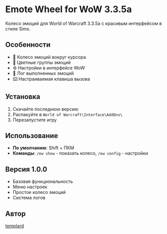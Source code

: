 # Emote Wheel for WoW 3.3.5a

Колесо эмоций для World of Warcraft 3.3.5a с красивым интерфейсом в стиле Sims.

## Особенности

- 🎯 Колесо эмоций вокруг курсора
- 🎨 Цветные группы эмоций
- ⚙️ Настройки в интерфейсе WoW
- 📝 Лог выполненных эмоций
- ⌨️ Настраиваемая клавиша вызова

## Установка

1. Скачайте последнюю версию
2. Распакуйте в `World of Warcraft\Interface\AddOns\`
3. Перезапустите игру

## Использование

- **По умолчанию**: Shift + ПКМ
- **Команды**: `/ew show` - показать колесо, `/ew config` - настройки

## Версия 1.0.0

- Базовая функциональность
- Меню настроек
- Простое колесо эмоций
- Система логов

## Автор

[templard](https://github.com/templard)